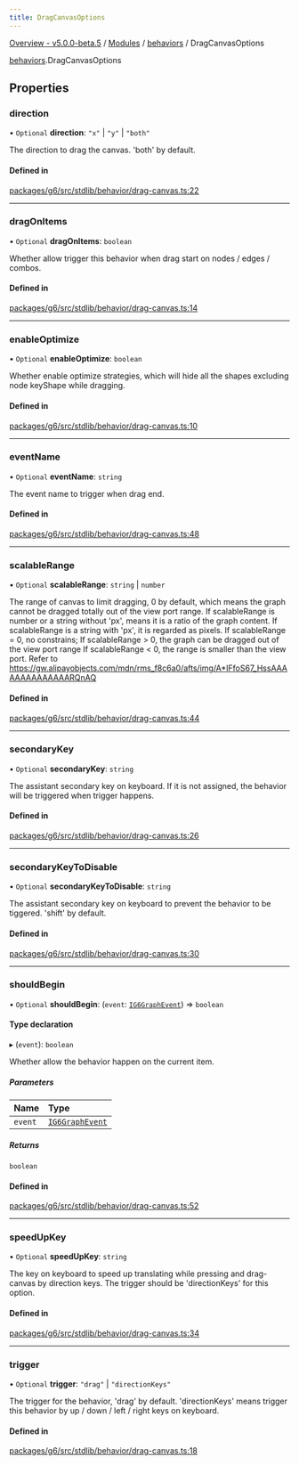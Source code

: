```yaml
---
title: DragCanvasOptions
---
```


[Overview - v5.0.0-beta.5](../../README.en.md) / [Modules](../../modules.en.md) / [behaviors](../../modules/behaviors.en.md) / DragCanvasOptions

[behaviors](../../modules/behaviors.en.md).DragCanvasOptions

## Properties

### direction

• `Optional` **direction**: `"x"` \| `"y"` \| `"both"`

The direction to drag the canvas. 'both' by default.

#### Defined in

[packages/g6/src/stdlib/behavior/drag-canvas.ts:22](https://github.com/antvis/G6/blob/61e525e59b/packages/g6/src/stdlib/behavior/drag-canvas.ts#L22)

---

### dragOnItems

• `Optional` **dragOnItems**: `boolean`

Whether allow trigger this behavior when drag start on nodes / edges / combos.

#### Defined in

[packages/g6/src/stdlib/behavior/drag-canvas.ts:14](https://github.com/antvis/G6/blob/61e525e59b/packages/g6/src/stdlib/behavior/drag-canvas.ts#L14)

---

### enableOptimize

• `Optional` **enableOptimize**: `boolean`

Whether enable optimize strategies, which will hide all the shapes excluding node keyShape while dragging.

#### Defined in

[packages/g6/src/stdlib/behavior/drag-canvas.ts:10](https://github.com/antvis/G6/blob/61e525e59b/packages/g6/src/stdlib/behavior/drag-canvas.ts#L10)

---

### eventName

• `Optional` **eventName**: `string`

The event name to trigger when drag end.

#### Defined in

[packages/g6/src/stdlib/behavior/drag-canvas.ts:48](https://github.com/antvis/G6/blob/61e525e59b/packages/g6/src/stdlib/behavior/drag-canvas.ts#L48)

---

### scalableRange

• `Optional` **scalableRange**: `string` \| `number`

The range of canvas to limit dragging, 0 by default, which means the graph cannot be dragged totally out of the view port range.
If scalableRange is number or a string without 'px', means it is a ratio of the graph content.
If scalableRange is a string with 'px', it is regarded as pixels.
If scalableRange = 0, no constrains;
If scalableRange > 0, the graph can be dragged out of the view port range
If scalableRange < 0, the range is smaller than the view port.
Refer to https://gw.alipayobjects.com/mdn/rms_f8c6a0/afts/img/A*IFfoS67_HssAAAAAAAAAAAAAARQnAQ

#### Defined in

[packages/g6/src/stdlib/behavior/drag-canvas.ts:44](https://github.com/antvis/G6/blob/61e525e59b/packages/g6/src/stdlib/behavior/drag-canvas.ts#L44)

---

### secondaryKey

• `Optional` **secondaryKey**: `string`

The assistant secondary key on keyboard. If it is not assigned, the behavior will be triggered when trigger happens.

#### Defined in

[packages/g6/src/stdlib/behavior/drag-canvas.ts:26](https://github.com/antvis/G6/blob/61e525e59b/packages/g6/src/stdlib/behavior/drag-canvas.ts#L26)

---

### secondaryKeyToDisable

• `Optional` **secondaryKeyToDisable**: `string`

The assistant secondary key on keyboard to prevent the behavior to be tiggered. 'shift' by default.

#### Defined in

[packages/g6/src/stdlib/behavior/drag-canvas.ts:30](https://github.com/antvis/G6/blob/61e525e59b/packages/g6/src/stdlib/behavior/drag-canvas.ts#L30)

---

### shouldBegin

• `Optional` **shouldBegin**: (`event`: [`IG6GraphEvent`](IG6GraphEvent.en.md)) => `boolean`

#### Type declaration

▸ (`event`): `boolean`

Whether allow the behavior happen on the current item.

##### Parameters

| Name    | Type                                   |
| :------ | :------------------------------------- |
| `event` | [`IG6GraphEvent`](IG6GraphEvent.en.md) |

##### Returns

`boolean`

#### Defined in

[packages/g6/src/stdlib/behavior/drag-canvas.ts:52](https://github.com/antvis/G6/blob/61e525e59b/packages/g6/src/stdlib/behavior/drag-canvas.ts#L52)

---

### speedUpKey

• `Optional` **speedUpKey**: `string`

The key on keyboard to speed up translating while pressing and drag-canvas by direction keys. The trigger should be 'directionKeys' for this option.

#### Defined in

[packages/g6/src/stdlib/behavior/drag-canvas.ts:34](https://github.com/antvis/G6/blob/61e525e59b/packages/g6/src/stdlib/behavior/drag-canvas.ts#L34)

---

### trigger

• `Optional` **trigger**: `"drag"` \| `"directionKeys"`

The trigger for the behavior, 'drag' by default. 'directionKeys' means trigger this behavior by up / down / left / right keys on keyboard.

#### Defined in

[packages/g6/src/stdlib/behavior/drag-canvas.ts:18](https://github.com/antvis/G6/blob/61e525e59b/packages/g6/src/stdlib/behavior/drag-canvas.ts#L18)
